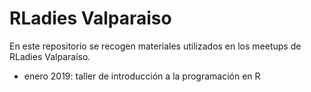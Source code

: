 # RLadies Valparaiso
En este repositorio se recogen materiales utilizados en los meetups de RLadies Valparaíso.

* enero 2019: taller de introducción a la programación en R
